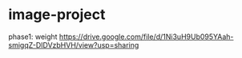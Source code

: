 # image-project
 phase1:  weight https://drive.google.com/file/d/1Ni3uH9Ub095YAah-smigqZ-DIDVzbHVH/view?usp=sharing
